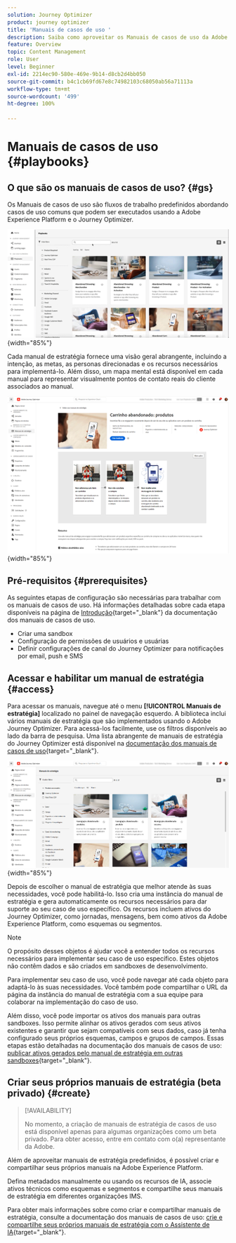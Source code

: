 ```yaml
---
solution: Journey Optimizer
product: journey optimizer
title: 'Manuais de casos de uso '
description: Saiba como aproveitar os Manuais de casos de uso da Adobe Experience Platform com o Adobe Journey Optimizer.
feature: Overview
topic: Content Management
role: User
level: Beginner
exl-id: 2214ec90-580e-469e-9b14-d8cb2d4bb050
source-git-commit: b4c1cb69fd67e8c74982103c68050ab56a71113a
workflow-type: tm+mt
source-wordcount: '499'
ht-degree: 100%

---
```


# Manuais de casos de uso  {#playbooks}

## O que são os manuais de casos de uso? {#gs}

Os Manuais de casos de uso são fluxos de trabalho predefinidos abordando casos de uso comuns que podem ser executados usando a Adobe Experience Platform e o Journey Optimizer.

![imagem animada exibindo Manuais de casos de uso](../rn/assets/do-not-localize/playbooks.gif){width="85%"}

Cada manual de estratégia fornece uma visão geral abrangente, incluindo a intenção, as metas, as personas direcionadas e os recursos necessários para implementá-lo. Além disso, um mapa mental está disponível em cada manual para representar visualmente pontos de contato reais do cliente associados ao manual.

![Manual de estratégia do carrinho abandonado mostrado na exibição de manuais de estratégia de descoberta](assets/playbooks-detail.png){width="85%"}

## Pré-requisitos {#prerequisites}

As seguintes etapas de configuração são necessárias para trabalhar com os manuais de casos de uso. Há informações detalhadas sobre cada etapa disponíveis na página de [Introdução](https://experienceleague.adobe.com/docs/experience-platform/use-case-playbooks/playbooks/get-started.html?lang=pt-BR){target="_blank"} da documentação dos manuais de casos de uso.

* Criar uma sandbox
* Configuração de permissões de usuários e usuárias
* Definir configurações de canal do Journey Optimizer para notificações por email, push e SMS

## Acessar e habilitar um manual de estratégia {#access}

Para acessar os manuais, navegue até o menu **[!UICONTROL Manuais de estratégia]** localizado no painel de navegação esquerdo. A biblioteca inclui vários manuais de estratégia que são implementados usando o Adobe Journey Optimizer. Para acessá-los facilmente, use os filtros disponíveis ao lado da barra de pesquisa. Uma lista abrangente de manuais de estratégia do Journey Optimizer está disponível na [documentação dos manuais de casos de uso](https://experienceleague.adobe.com/docs/experience-platform/use-case-playbooks/playbooks/playbooks-list.html?lang=pt-BR){target="_blank"}.

![Lista de manuais de estratégia com o painel de filtros aberto](assets/playbooks-filter.png){width="85%"}

Depois de escolher o manual de estratégia que melhor atende às suas necessidades, você pode habilitá-lo. Isso cria uma instância do manual de estratégia e gera automaticamente os recursos necessários para dar suporte ao seu caso de uso específico. Os recursos incluem ativos do Journey Optimizer, como jornadas, mensagens, bem como ativos da Adobe Experience Platform, como esquemas ou segmentos.

>[!NOTE]
>
>O propósito desses objetos é ajudar você a entender todos os recursos necessários para implementar seu caso de uso específico. Estes objetos não contêm dados e são criados em sandboxes de desenvolvimento. 

Para implementar seu caso de uso, você pode navegar até cada objeto para adaptá-lo às suas necessidades. Você também pode compartilhar o URL da página da instância do manual de estratégia com a sua equipe para colaborar na implementação do caso de uso.

Além disso, você pode importar os ativos dos manuais para outras sandboxes. Isso permite alinhar os ativos gerados com seus ativos existentes e garantir que sejam compatíveis com seus dados, caso já tenha configurado seus próprios esquemas, campos e grupos de campos. Essas etapas estão detalhadas na documentação dos manuais de casos de uso: [publicar ativos gerados pelo manual de estratégia em outras sandboxes](https://experienceleague.adobe.com/docs/experience-platform/use-case-playbooks/playbooks/data-awareness.html?lang=pt-BR){target="_blank"}.

## Criar seus próprios manuais de estratégia (beta privado) {#create}

>[!AVAILABILITY]
>
>No momento, a criação de manuais de estratégia de casos de uso está disponível apenas para algumas organizações como um beta privado. Para obter acesso, entre em contato com o(a) representante da Adobe.

Além de aproveitar manuais de estratégia predefinidos, é possível criar e compartilhar seus próprios manuais na Adobe Experience Platform.

Defina metadados manualmente ou usando os recursos de IA, associe ativos técnicos como esquemas e segmentos e compartilhe seus manuais de estratégia em diferentes organizações IMS.

Para obter mais informações sobre como criar e compartilhar manuais de estratégia, consulte a documentação dos manuais de casos de uso: [crie e compartilhe seus próprios manuais de estratégia com o Assistente de IA](https://experienceleague.adobe.com/docs/experience-platform/use-case-playbooks/playbooks/author.html?lang=pt-br#sharing-playbooks-sandboxes){target="_blank"}.
